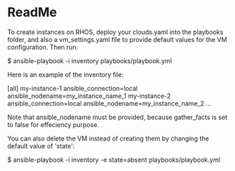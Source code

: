 ReadMe
====

To create instances on RHOS, deploy your clouds.yaml into the playbooks folder, and also a vm_settings.yaml file to provide default values for the VM configuration. Then run:

$ ansible-playbook -i inventory playbooks/playbook.yml

Here is an example of the inventory file:

[all]
my-instance-1 ansible_connection=local ansible_nodename=my_instance_name_1
my-instance-2 ansible_connection=local ansible_nodename=my_instance_name_2
...

Note that ansible_nodename must be provided, because gather_facts is set to false for effeciency purpose.

You can also delete the VM instead of creating them by changing the default value of 'state':

$ ansible-playbook -i inventory -e state=absent playbooks/playbook.yml
